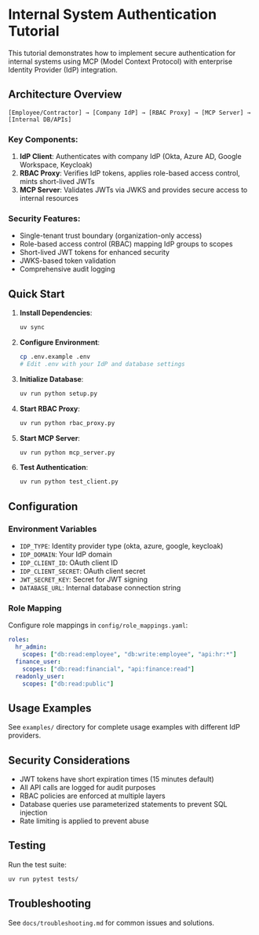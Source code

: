 # Internal System Authentication Tutorial

This tutorial demonstrates how to implement secure authentication for internal systems using MCP (Model Context Protocol) with enterprise Identity Provider (IdP) integration.

## Architecture Overview

```
[Employee/Contractor] → [Company IdP] → [RBAC Proxy] → [MCP Server] → [Internal DB/APIs]
```

### Key Components:

1. **IdP Client**: Authenticates with company IdP (Okta, Azure AD, Google Workspace, Keycloak)
2. **RBAC Proxy**: Verifies IdP tokens, applies role-based access control, mints short-lived JWTs
3. **MCP Server**: Validates JWTs via JWKS and provides secure access to internal resources

### Security Features:

- Single-tenant trust boundary (organization-only access)
- Role-based access control (RBAC) mapping IdP groups to scopes
- Short-lived JWT tokens for enhanced security
- JWKS-based token validation
- Comprehensive audit logging

## Quick Start

1. **Install Dependencies**:
   ```bash
   uv sync
   ```

2. **Configure Environment**:
   ```bash
   cp .env.example .env
   # Edit .env with your IdP and database settings
   ```

3. **Initialize Database**:
   ```bash
   uv run python setup.py
   ```

4. **Start RBAC Proxy**:
   ```bash
   uv run python rbac_proxy.py
   ```

5. **Start MCP Server**:
   ```bash
   uv run python mcp_server.py
   ```

6. **Test Authentication**:
   ```bash
   uv run python test_client.py
   ```

## Configuration

### Environment Variables

- `IDP_TYPE`: Identity provider type (okta, azure, google, keycloak)
- `IDP_DOMAIN`: Your IdP domain
- `IDP_CLIENT_ID`: OAuth client ID
- `IDP_CLIENT_SECRET`: OAuth client secret
- `JWT_SECRET_KEY`: Secret for JWT signing
- `DATABASE_URL`: Internal database connection string

### Role Mapping

Configure role mappings in `config/role_mappings.yaml`:

```yaml
roles:
  hr_admin:
    scopes: ["db:read:employee", "db:write:employee", "api:hr:*"]
  finance_user:
    scopes: ["db:read:financial", "api:finance:read"]
  readonly_user:
    scopes: ["db:read:public"]
```

## Usage Examples

See `examples/` directory for complete usage examples with different IdP providers.

## Security Considerations

- JWT tokens have short expiration times (15 minutes default)
- All API calls are logged for audit purposes
- RBAC policies are enforced at multiple layers
- Database queries use parameterized statements to prevent SQL injection
- Rate limiting is applied to prevent abuse

## Testing

Run the test suite:

```bash
uv run pytest tests/
```

## Troubleshooting

See `docs/troubleshooting.md` for common issues and solutions.
